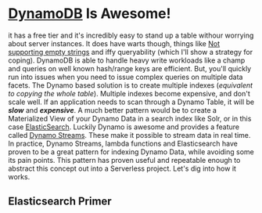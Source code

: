 <!--id: 2-->
<!--title: Dynamo DB and Elastic Search! -->
<!--author: Brian Jones-->
<!--postedAt: July 23rd, 2018-->
<!--updatedAt: August 7th, 2018-->
<!--visible: false-->

# [DynamoDB](https://aws.amazon.com/dynamodb/) Is Awesome!

it has a free tier and it's incredibly easy to stand up a table withour worrying about server instances. It does have warts though, things like [Not supporting empty strings](https://forums.aws.amazon.com/thread.jspa?threadID=90137) and iffy queryability (which I'll show a strategy for coping). DynamoDB is able to handle heavy write workloads like a champ and queries on well known hash/range keys are efficient. But, you'll quickly run into issues when you need to issue complex queries on multiple data facets. The Dynamo based solution is to create multiple indexes (_equivalent to copying the whole table_). Multiple indexes become expensive, and don't scale well. If an application needs to scan through a Dynamo Table, it will be _**slow**_ and _**expensive**_. A much better pattern would be to create a Materialized View of your Dynamo Data in a search index like Solr, or in this case [ElasticSearch](https://www.elastic.co/products/elasticsearch). Luckily Dynamo is awesome and provides a feature called [Dynamo Streams](https://docs.aws.amazon.com/amazondynamodb/latest/developerguide/Streams.html). These make it possible to stream data in real time. In practice, Dynamo Streams, lambda functions and Elasticsearch have proven to be a great pattern for indexing Dynamo Data, while avoiding some its pain points. This pattern has proven useful and repeatable enough to abstract this concept out into a Serverless project. Let's dig into how it works.

## Elasticsearch Primer
